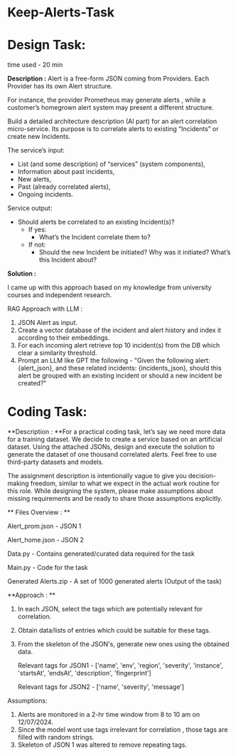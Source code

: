 # Keep-Alerts-Task
# Design Task: 
time used - 20 min

**Description :** 
Alert is a free-form JSON coming from Providers. Each Provider has its own Alert structure.

For instance, the provider Prometheus may generate alerts , while a customer’s homegrown alert system may present a different structure.

Build a detailed architecture description (AI part) for an alert correlation micro-service. Its purpose is to correlate alerts to existing “Incidents” or create new Incidents. 

The service’s input:

- List (and some description) of “services” (system components),
- Information about past incidents,
- New alerts,
- Past (already correlated alerts),
- Ongoing incidents.

Service output:

- Should alerts be correlated to an existing Incident(s)?
    - If yes:
        - What’s the Incident correlate them to?
    - If not:
        - Should the new Incident be initiated? Why was it initiated? What’s this Incident about?
     
**Solution :**

I came up with this approach based on my knowledge from university courses and independent research.

RAG Approach with LLM :

1) JSON Alert as input.
2) Create a vector database of the incident and alert history and index it according to their embeddings.
3) For each incoming alert retrieve top 10 incident(s) from the DB which clear a similarity threshold. 
4) Prompt an LLM like GPT the following - "Given the following alert: {alert_json}, and these related incidents: {incidents_json}, should this alert be grouped with an existing incident or should a new incident be created?"



# Coding Task:


**Description : **For a practical coding task, let’s say we need more data for a training dataset. We decide to create a service based on an artificial dataset. Using the attached JSONs, design and execute the solution to generate the dataset of one thousand correlated alerts. Feel free to use third-party datasets and models.

The assignment description is intentionally vague to give you decision-making freedom, similar to what we expect in the actual work routine for this role. While designing the system, please make assumptions about missing requirements and be ready to share those assumptions explicitly.

**
Files Overview : **

Alert_prom.json - JSON 1

Alert_home.json - JSON 2

Data.py - Contains generated/curated data required for the task

Main.py - Code for the task

Generated Alerts.zip - A set of 1000 generated alerts (Output of the task)

**Approach : **
1) In each JSON, select the tags which are potentially relevant for correlation.
2) Obtain data/lists of entries which could be suitable for these tags.
3) From the skeleton of the JSON's, generate new ones using the obtained data.

   Relevant tags for JSON1 - ['name', 'env', 'region', 'severity', 'instance',  'startsAt',   'endsAt', 'description', 'fingerprint']
   
   Relevant tags for JSON2 - ['name', 'severity', 'message']

Assumptions:
1) Alerts are monitored in a 2-hr time window from 8 to 10 am on 12/07/2024.
2) Since the model wont use tags irrelevant for correlation , those tags are filled with random strings.
3) Skeleton of JSON 1 was altered to remove repeating tags.
